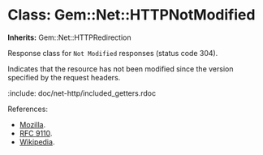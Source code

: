 # Class: Gem::Net::HTTPNotModified
**Inherits:** Gem::Net::HTTPRedirection
    

Response class for `Not Modified` responses (status code 304).

Indicates that the resource has not been modified since the version specified
by the request headers.

:include: doc/net-http/included_getters.rdoc

References:

*   [Mozilla](https://developer.mozilla.org/en-US/docs/Web/HTTP/Status/304).
*   [RFC
    9110](https://www.rfc-editor.org/rfc/rfc9110.html#name-304-not-modified).
*   [Wikipedia](https://en.wikipedia.org/wiki/List_of_HTTP_status_codes#304).



